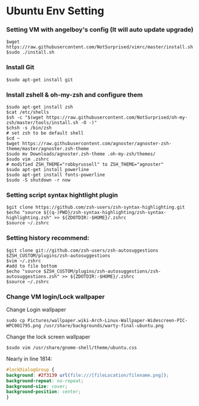 # Ubuntu Env Setting

### Setting VM with angelboy's config (It will auto update upgrade)
```shell
$wget https://raw.githubusercontent.com/NotSurprised/vimrc/master/install.sh
$sudo ./install.sh
```

### Install Git
```shell
$sudo apt-get install git
```

### Install zshell & oh-my-zsh and configure them
```shell
$sudo apt-get install zsh
$cat /etc/shells
$sh -c "$(wget https://raw.githubusercontent.com/NotSurprised/oh-my-zsh/master/tools/install.sh -O -)"
$chsh -s /bin/zsh
# set zsh to be default shell
$cd ~
$wget https://raw.githubusercontent.com/agnoster/agnoster-zsh-theme/master/agnoster.zsh-theme
$sudo mv Downloads/agnoster.zsh-theme .oh-my-zsh/themes/
$sudo vim .zshrc
# modified ZSH_THEME="robbyrussell" to ZSH_THEME="agnoster"
$sudo apt-get install powerline
$sudo apt-get install fonts-powerline
$sudo -S shutdown -r now
```

### Setting script syntax hightlight plugin
```shell
$git clone https://github.com/zsh-users/zsh-syntax-highlighting.git
$echo "source ${(q-)PWD}/zsh-syntax-highlighting/zsh-syntax-highlighting.zsh" >> ${ZDOTDIR:-$HOME}/.zshrc
$source ~/.zshrc
```

### Setting history recommend:
```shell
$git clone git://github.com/zsh-users/zsh-autosuggestions $ZSH_CUSTOM/plugins/zsh-autosuggestions
$vim ~/.zshrc
#add to file bottom
$echo "source $ZSH_CUSTOM/plugins/zsh-autosuggestions/zsh-autosuggestions.zsh" >> ${ZDOTDIR:-$HOME}/.zshrc
$source ~/.zshrc
```

### Change VM login/Lock wallpaper
Change Login wallpaper
```shell
sudo cp Pictures/wallpaper.wiki-Arch-Linux-Wallpaper-Widescreen-PIC-WPC001795.png /usr/share/backgrounds/warty-final-ubuntu.png
```

Change the lock screen wallpaper
```shell
$sudo vim /usr/share/gnome-shell/theme/ubuntu.css
```
Nearly in line 1814:
```css
#lockDialogGroup {
background: #2f3139 url(file:///[fileLocation/filename.png]);
background-repeat: no-repeat;
background-size: cover;
background-position: center;
}
```

